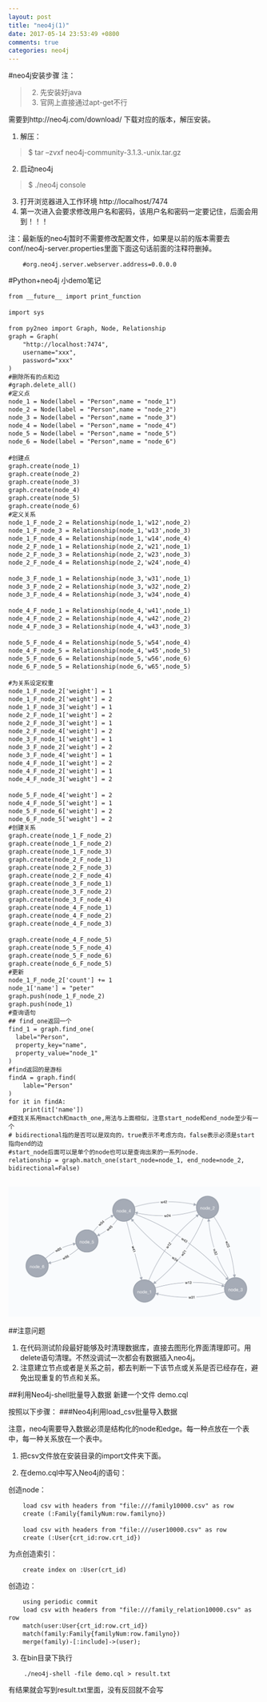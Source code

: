 ```yaml
---
layout: post
title: "neo4j(1)"
date: 2017-05-14 23:53:49 +0800
comments: true
categories: neo4j
---
```


#neo4j安装步骤
注：
>2. 先安装好java
>3. 官网上直接通过apt-get不行
    
需要到http://neo4j.com/download/ 下载对应的版本，解压安装。
<!--more-->
1. 解压：
> $ tar –zvxf neo4j-community-3.1.3.-unix.tar.gz

2. 启动neo4j
> $ ./neo4j console

3. 打开浏览器进入工作环境  http://localhost/7474
4. 第一次进入会要求修改用户名和密码，该用户名和密码一定要记住，后面会用到！！！

注：最新版的neo4j暂时不需要修改配置文件，如果是以前的版本需要去conf/neo4j-server.properties里面下面这句话前面的注释符删掉。

        #org.neo4j.server.webserver.address=0.0.0.0
       


#Python+neo4j 小demo笔记


```
from __future__ import print_function

import sys

from py2neo import Graph, Node, Relationship
graph = Graph(
    "http://localhost:7474",
    username="xxx",
    password="xxx"
)
#删除所有的点和边
#graph.delete_all()
#定义点
node_1 = Node(label = "Person",name = "node_1")
node_2 = Node(label = "Person",name = "node_2")
node_3 = Node(label = "Person",name = "node_3")
node_4 = Node(label = "Person",name = "node_4")
node_5 = Node(label = "Person",name = "node_5")
node_6 = Node(label = "Person",name = "node_6")

#创建点
graph.create(node_1)
graph.create(node_2)
graph.create(node_3)
graph.create(node_4)
graph.create(node_5)
graph.create(node_6)
#定义关系
node_1_F_node_2 = Relationship(node_1,'w12',node_2)
node_1_F_node_3 = Relationship(node_1,'w13',node_3)
node_1_F_node_4 = Relationship(node_1,'w14',node_4)
node_2_F_node_1 = Relationship(node_2,'w21',node_1)
node_2_F_node_3 = Relationship(node_2,'w23',node_3)
node_2_F_node_4 = Relationship(node_2,'w24',node_4)

node_3_F_node_1 = Relationship(node_3,'w31',node_1)
node_3_F_node_2 = Relationship(node_3,'w32',node_2)
node_3_F_node_4 = Relationship(node_3,'w34',node_4)

node_4_F_node_1 = Relationship(node_4,'w41',node_1)
node_4_F_node_2 = Relationship(node_4,'w42',node_2)
node_4_F_node_3 = Relationship(node_4,'w43',node_3)

node_5_F_node_4 = Relationship(node_5,'w54',node_4)
node_4_F_node_5 = Relationship(node_4,'w45',node_5)
node_5_F_node_6 = Relationship(node_5,'w56',node_6)
node_6_F_node_5 = Relationship(node_6,'w65',node_5)

#为关系设定权重
node_1_F_node_2['weight'] = 1
node_1_F_node_2['weight'] = 2
node_1_F_node_3['weight'] = 1
node_2_F_node_1['weight'] = 2
node_2_F_node_3['weight'] = 1
node_2_F_node_4['weight'] = 2
node_3_F_node_1['weight'] = 1
node_3_F_node_2['weight'] = 2
node_3_F_node_4['weight'] = 1
node_4_F_node_1['weight'] = 2
node_4_F_node_2['weight'] = 1
node_4_F_node_3['weight'] = 2

node_5_F_node_4['weight'] = 2
node_4_F_node_5['weight'] = 1
node_5_F_node_6['weight'] = 2
node_6_F_node_5['weight'] = 2
#创建关系
graph.create(node_1_F_node_2)
graph.create(node_1_F_node_2)
graph.create(node_1_F_node_3)
graph.create(node_2_F_node_1)
graph.create(node_2_F_node_3)
graph.create(node_2_F_node_4)
graph.create(node_3_F_node_1)
graph.create(node_3_F_node_2)
graph.create(node_3_F_node_4)
graph.create(node_4_F_node_1)
graph.create(node_4_F_node_2)
graph.create(node_4_F_node_3)

graph.create(node_4_F_node_5)
graph.create(node_5_F_node_4)
graph.create(node_5_F_node_6)
graph.create(node_6_F_node_5)
#更新
node_1_F_node_2['count'] += 1
node_1['name'] = "peter"
graph.push(node_1_F_node_2)
graph.push(node_1)
#查询语句
## find_one返回一个
find_1 = graph.find_one(
  label="Person",
  property_key="name",
  property_value="node_1"
)
#find返回的是游标
findA = graph.find(
    lable="Person"
)
for it in findA:
    print(it['name'])
#查找关系用mactch和macth_one,用法与上面相似，注意start_node和end_node至少有一个
# bidirectional指的是否可以是双向的，true表示不考虑方向，false表示必须是start指向end的边
#start_node后面可以是单个的node也可以是查询出来的一系列node.
relationship = graph.match_one(start_node=node_1, end_node=node_2, bidirectional=False)


```




![](https://raw.githubusercontent.com/chenlini/chenlini.github.io/source/source/images/neo4j.png
)

##注意问题

1. 在代码测试阶段最好能够及时清理数据库，直接去图形化界面清理即可。用delete语句清理。不然没调试一次都会有数据插入neo4j。
2. 注意建立节点或者是关系之前，都去判断一下该节点或关系是否已经存在，避免出现重复的节点和关系。

##利用Neo4j-shell批量导入数据
新建一个文件 demo.cql

按照以下步骤：
###Neo4j利用load_csv批量导入数据

注意，neo4j需要导入数据必须是结构化的node和edge。每一种点放在一个表中，每一种关系放在一个表中。

1. 把csv文件放在安装目录的import文件夹下面。

2. 在demo.cql中写入Neo4j的语句：

创造node：

        load csv with headers from "file:///family10000.csv" as row
        create (:Family{familyNum:row.familyno})
        
        load csv with headers from "file:///user10000.csv" as row
        create (:User{crt_id:row.crt_id})

为点创造索引：

        create index on :User(crt_id)   
        
创造边：

        using periodic commit
        load csv with headers from "file:///family_relation10000.csv" as row
        match(user:User{crt_id:row.crt_id})
        match(family:Family{familyNum:row.familyno})
        merge(family)-[:include]->(user);

3. 在bin目录下执行

        ./neo4j-shell -file demo.cql > result.txt

有结果就会写到result.txt里面，没有反回就不会写